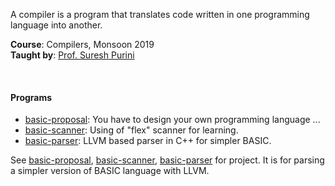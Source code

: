 A compiler is a program that translates code written in one programming
language into another.

**Course**: Compilers, Monsoon 2019<br>
**Taught by**: [Prof. Suresh Purini]

<br>


#### Programs

- [basic-proposal]: You have to design your own programming language ...
- [basic-scanner]: Using of "flex" scanner for learning.
- [basic-parser]: LLVM based parser in C++ for simpler BASIC.


See [basic-proposal], [basic-scanner], [basic-parser] for project. It is
for parsing a simpler version of BASIC language with LLVM.


[basic-proposal]: https://github.com/cppf/basic-proposal
[basic-scanner]: https://github.com/cppf/basic-scanner
[basic-parser]: https://github.com/cppf/basic-parser
[Prof. Suresh Purini]: https://www.iiit.ac.in/people/faculty/psuresh/
